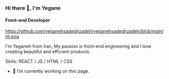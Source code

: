 ### Hi there 👋, I'm Yegane
#### Front-end Developer
https://github.com/yeganehsadeghzadeh/yeganehsadeghzadeh/blob/main/Hi.png

I'm Yeganeh from Iran,  My passion is front-end engineering and I love creating beautiful and efficient products.

Skills: REACT / JS / HTML / CSS 

- 🔭 I’m currently working on this page. 
